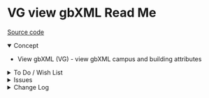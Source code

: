 # VG view gbXML Read Me

[Source code]( https://github.com/ladybug-tools/spider-gbxml-tools/blob/master/spider-gbxml-viewer/v-0-17-00/js-view-gbxml/vg-view-gbxml.js )

<details open >

<summary>Concept</summary>

* View gbXML (VG) - view gbXML campus and building attributes

</details>

<details>

<summary>To Do / Wish List</summary>

* 2019-07-21 ~ Theo ~ Add search for all attributes in the gbXML files


</details>

<details>

<summary>Issues</summary>


</details>

<details>

<summary>Change Log</summary>

### 2019-07-22 ~ Theo

VG 0.17.00-1vg

* R - VG.js: Cleanup

### 2019-07-19 ~ Theo

VG 0.17.00-0vg

* R - VG.js: First commit

### 2019-06-28 ~ Theo

* F - First commit

</details>